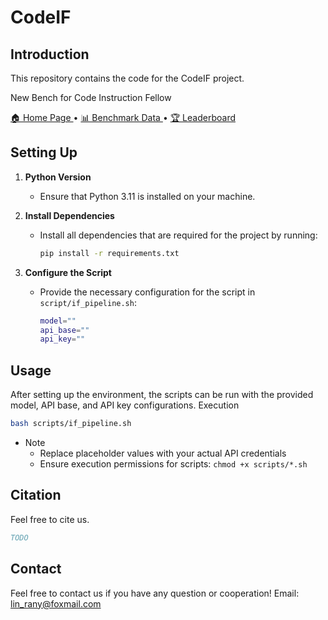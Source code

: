 # CodeIF

## Introduction
This repository contains the code for the CodeIF project.

New Bench for Code Instruction Fellow


<p align="left">
    <a href="https://lin-rany.github.io/codeif.github.io/">🏠 Home Page </a> •
    <a href="https://huggingface.co/datasets/linrany/CodeIF">📊 Benchmark Data </a> •
    <a href="https://lin-rany.github.io/codeif.github.io/leaderboard.html">🏆 Leaderboard </a> 
</p>

## Setting Up
1. **Python Version**
    - Ensure that Python 3.11 is installed on your machine.

2. **Install Dependencies**
    - Install all dependencies that are required for the project by running:
      ```bash
      pip install -r requirements.txt
      ```

3. **Configure the Script**
    - Provide the necessary configuration for the script in `script/if_pipeline.sh`:
      ```bash
      model=""
      api_base=""
      api_key=""
      ```

## Usage
After setting up the environment, the scripts can be run with the provided model, API base, and API key configurations.
Execution
```bash
bash scripts/if_pipeline.sh
```
- Note
  - Replace placeholder values with your actual API credentials
  - Ensure execution permissions for scripts: `chmod +x scripts/*.sh`

<!-- ## Table of contents
- [CodeIF](#Introduction)
  - [📌 Introduction](#introduction)
  - [🏆 Leaderboard](#leaderboard)
  - [📋 Task](#task)
  - [📚 Data](#data)
  - [💻 Usage](#usage)
  - [📖 Citation](#citation) -->


## Citation

Feel free to cite us.

```bibtex
TODO
```

## Contact
Feel free to contact us if you have any question or cooperation!
Email: lin_rany@foxmail.com
